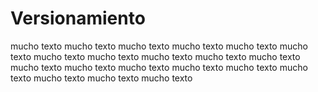 # Versionamiento
mucho texto mucho texto mucho texto mucho texto mucho texto mucho texto mucho texto mucho texto mucho texto mucho texto mucho texto mucho texto mucho texto mucho texto mucho texto mucho texto mucho texto mucho texto mucho texto mucho texto 
